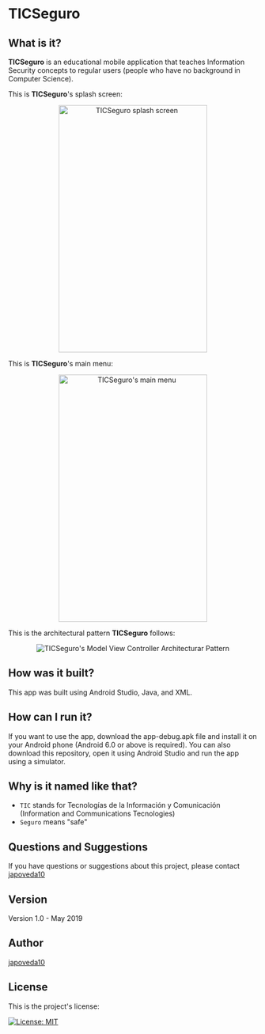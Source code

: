 # TICSeguro

## What is it?

**TICSeguro** is an educational mobile application that teaches Information Security concepts to regular users (people who have no background in Computer Science).

This is **TICSeguro**'s splash screen:

<p align="center">
  <img alt="TICSeguro splash screen" src="https://github.com/JulioPoveda/TICSeguro/blob/master/images/TICSeguro_splash_screen.png?raw=true" height="500" width="300">
</p>

This is **TICSeguro**'s main menu:

<p align="center">
  <img alt="TICSeguro's main menu" src="https://github.com/JulioPoveda/TICSeguro/blob/master/images/TICSeguro_main_menu.png?raw=true" height="500" width="300">
</p>

This is the architectural pattern **TICSeguro** follows:

<p align="center">
  <img alt="TICSeguro's Model View Controller Architecturar Pattern" src="https://raw.githubusercontent.com/japoveda10/TICSeguro/master/images/ARCHITECTURAL_PATTERN.png">
</p>

## How was it built?

This app was built using Android Studio, Java, and XML.

## How can I run it?

If you want to use the app, download the app-debug.apk file and install it on your Android phone (Android 6.0 or above is required). You can also download this repository, open it using Android Studio and run the app using a simulator.

## Why is it named like that?

* ```TIC``` stands for Tecnologías de la Información y Comunicación (Information and Communications Tecnologies)
* ```Seguro``` means "safe"

## Questions and Suggestions

If you have questions or suggestions about this project, please contact [japoveda10](https://github.com/japoveda10)

## Version

Version 1.0 - May 2019

## Author

[japoveda10](https://github.com/japoveda10)

## License

This is the project's license:

[![License: MIT](https://img.shields.io/badge/License-MIT-yellow.svg)](https://opensource.org/licenses/MIT)
